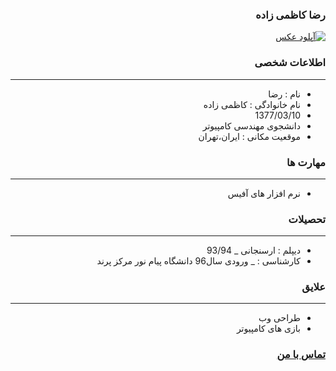 <style type="text/css">
body{
 direction:rtl;
}
</style>
### رضا کاظمی زاده
<a href="https://uupload.ir/" target="_blank"><img src="https://uupload.ir/files/08t8_f9b5ddb0-ca5c-45db-becc-2680103e6f08.jpg" border="0" alt="آپلود عکس" /></a>
### اطلاعات شخصی

---
+ نام : رضا
+ نام خانوادگی : کاظمی زاده
+ 1377/03/10
+ دانشجوی مهندسی کامپیوتر 
+ موقعیت مکانی : ایران،تهران


### مهارت ها

---
+ نرم افزار های آفیس 


### تحصیلات

---
+ دیپلم : ارسنجانی
_ 93/94
+ کارشناسی : 
_ ورودی سال96 دانشگاه پیام نور مرکز پرند 

### علایق

---
+ طراحی وب
+ بازی های کامپیوتر


### [تماس با من](reza.kazemizadeh@gmail.com)

